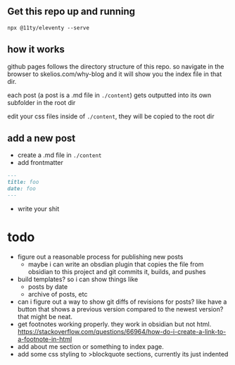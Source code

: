 
## Get this repo up and running
`npx @11ty/eleventy --serve`

## how it works
github pages follows the directory structure of this repo. so navigate in the browser to skelios.com/why-blog and it will show you the index file in that dir.

each post (a post is a .md file in `./content`) gets outputted into its own subfolder in the root dir

edit your css files inside of `./content`, they will be copied to the root dir

## add a new post
- create a .md file in `./content`
- add frontmatter

```md
---
title: foo
date: foo
---
```
- write your shit


# todo

- figure out a reasonable process for publishing new posts
    - maybe i can write an obsdian plugin that copies the file from obsidian to this project and git commits it, builds, and pushes
- build templates? so i can show things like
    - posts by date
    - archive of posts, etc
- can i figure out a way to show git diffs of revisions for posts? like have a button that shows a previous version compared to the newest version? that might be neat.
- get footnotes working properly. they work in obsidian but not html. https://stackoverflow.com/questions/66964/how-do-i-create-a-link-to-a-footnote-in-html
- add about me section or something to index page.
- add some css styling to >blockquote sections, currently its just indented